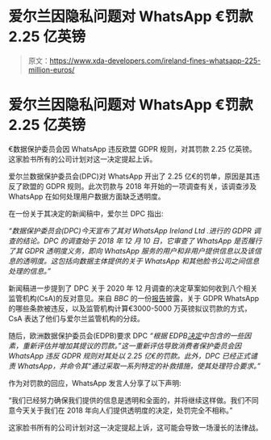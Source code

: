 # 爱尔兰因隐私问题对 WhatsApp €罚款 2.25 亿英镑

> 原文：<https://www.xda-developers.com/ireland-fines-whatsapp-225-million-euros/>

# 爱尔兰因隐私问题对 WhatsApp €罚款 2.25 亿英镑

€数据保护委员会因 WhatsApp 违反欧盟 GDPR 规则，对其罚款 2.25 亿英镑。这家脸书所有的公司计划对这一决定提起上诉。

爱尔兰数据保护委员会(DPC)对 WhatsApp 开出了 2.25 亿€的罚单，原因是其违反了欧盟的 GDPR 规则。此次罚款与 2018 年开始的一项调查有关，该调查涉及 WhatsApp 在如何处理用户数据方面缺乏透明度。

在一份关于其决定的新闻稿中，爱尔兰 DPC 指出:

*“数据保护委员会(DPC)今天宣布了其对 WhatsApp Ireland Ltd .进行的 GDPR 调查的结论。DPC 的调查始于 2018 年 12 月 10 日，它审查了 WhatsApp 是否履行了其 GDPR 透明度义务，即向 WhatsApp 服务的用户和非用户提供信息以及该信息的透明度。这包括向数据主体提供的关于 WhatsApp 和其他脸书公司之间信息处理的信息。”*

新闻稿进一步提到了 DPC 关于 2020 年 12 月调查的决定草案如何收到八个相关监管机构(CsA)的反对意见。来自 *BBC* 的一份[报告](https://www.bbc.com/news/technology-58422465)披露，关于 GDPR WhatsApp 的哪些条款被违反，以及监管机构计算€3000-5000 万英镑拟议罚款的方式，CsA 表达了他们与爱尔兰监管机构的分歧。

随后，欧洲数据保护委员会(EDPB)要求 DPC *“根据 EDPB[决定](https://edpb.europa.eu/our-work-tools/our-documents/binding-decision-board-art-65/binding-decision-12021-dispute-arisen_en)中包含的一些因素，重新评估并增加其提议的罚款。”*这一重新评估导致消费者保护委员会因 WhatsApp 违反 GDPR 规则对其处以 2.25 亿€的罚款。此外，DPC 已经正式谴责 WhatsApp，并命令其*“通过采取一系列特定的补救措施，使其处理符合要求。”*

作为对罚款的回应，WhatsApp 发言人分享了以下声明:

“我们已经努力确保我们提供的信息是透明和全面的，并将继续这样做。我们不同意今天关于我们在 2018 年向人们提供透明度的决定，处罚完全不相称。”

这家脸书所有的公司计划对这一决定提起上诉，这可能会导致一场漫长的法律战。